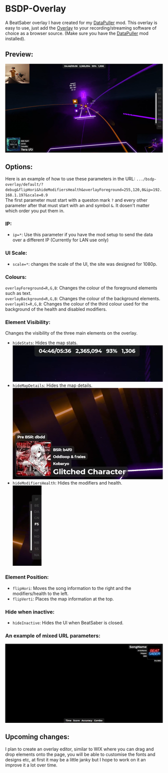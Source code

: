 # BSDP-Overlay
A BeatSaber overlay I have created for my [DataPuller](https://github.com/kOFReadie/DataPuller/releases) mod.
This overlay is easy to use, just add the [Overlay](http://u-readie.global-gaming.co/bsdp-overlay/) to your recording/streaming software of choice as a browser source. (Make sure you have the [DataPuller](https://github.com/kOFReadie/DataPuller/releases) mod installed).

## Preview:
<img src="./previews/overlay.png" width="720">

## Options:
Here is an example of how to use these parameters in the URL: `.../bsdp-overlay/default/?debug&flipHori&hideModifiersHealth&overlayForeground=255,120,0&ip=192.168.1.197&scale=0.9`  
The first parameter must start with a queston mark `?` and every other parameter after that must start with an and symbol `&`. It dosen't matter which order you put them in.

### IP:
- `ip=*`: Use this parameter if you have the mod setup to send the data over a different IP (Currently for LAN use only)

### UI Scale:
- `scale=*`: changes the scale of the UI, the site was designed for 1080p.

### Colours:
`overlayForeground=R,G,B`: Changes the colour of the foreground elements such as text.  
`overlayBackground=R,G,B`: Changes the colour of the background elements.  
`overlayAlt=R,G,B`: Changes the colour of the third colour used for the background of the health and disabled modifiers.  

### Element Visibility:
Changes the visibility of the three main elements on the overlay.
- `hideStats`: Hides the map stats.  
  <img src="./previews/stats.png" width="480">
- `hideMapDetails`: Hides the map details.  
  <img src="./previews/mapDetails.png" width="480">
- `hideModifiersHealth`: Hides the modifiers and health.  
  <img src="./previews/modifiersAndHealth.png" height="256">

### Element Position:
- `flipHori`: Moves the song information to the right and the modifiers/health to the left.
- `flipVerti`: Places the map information at the top.

### Hide when inactive:
- `hideInactive`: Hides the UI when BeatSaber is closed.

### An example of mixed URL parameters:  
<img src="./previews/scale=1.1&flipHori&FlipVert&hideModifiersHealth.png" width="512">

## Upcoming changes:
I plan to create an overlay editor, similar to WIX where you can drag and drop elements onto the page, you will be able to customise the fonts and designs etc, at first it may be a little janky but I hope to work on it an improve it a lot over time.